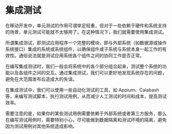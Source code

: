 # 集成测试

在移动开发中，单元测试的作用可谓举足轻重，但对于一些依赖于硬件和系统支持的场景，单元测试可能就不太够用了。在这种情况下，我们就需要使用集成测试。

所谓集成测试，即测试应用程序一个完整的模块，即与外部系统（如数据源或操作系统接口）集成的系统或系统组件，以确保组件或子系统与系统本身一起工作的有效性。通俗说法就是测试应用系统各个组件之间的协同工作是否正常。

在编写集成测试时，我们一般会将系统中的各个部分组合起来，测试整个系统的功能以及各组件之间的交互。通过集成测试，我们可以更好地发现系统存在的问题，避免在大范围发布后造成大的失误。

在集成测试中，我们可以使用一些自动化测试的工具，如 Appium、Calabash 等，来编写测试脚本，执行测试用例，从而减少人工测试的时间和成本，提高测试效率。

需要注意的是，如果你的某些测试用例需要依赖于外部系统或者第三方服务，那么在编写测试用例时，需要特别小心，尽可能做到数据隔离和测试环境的隔离，避免因为测试用例对其他系统造成影响。